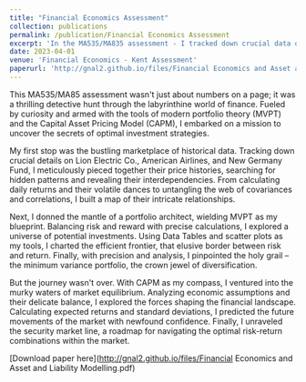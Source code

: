 ```yaml
---
title: "Financial Economics Assessment"
collection: publications
permalink: /publication/Financial Economics Assessment
excerpt: 'In the MA535/MA835 assessment - I tracked down crucial data on Lion Electric Co., American Airlines, and New Germany Fund, unraveling their price histories and uncovering hidden relationships. Armed with modern portfolio theory (MVPT) and the Capital Asset Pricing Model (CAPM), I crafted optimal investment strategies, minimizing risk while maximizing returns. From navigating efficient frontiers to pinpointing the elusive minimum variance portfolio, this journey pushed my analytical powers to the limit. Now, with clear results and insightful interpretations, I'm ready to share my financial discoveries! Stay tuned for a glimpse into the fascinating world of portfolio optimization and market equilibrium'
date: 2023-04-01
venue: 'Financial Economics - Kent Assessment'
paperurl: 'http://gnal2.github.io/files/Financial Economics and Asset and Liability Modelling.pdf'
---
```


This MA535/MA85 assessment wasn't just about numbers on a page; it was a thrilling detective hunt through the labyrinthine world of finance. Fueled by curiosity and armed with the tools of modern portfolio theory (MVPT) and the Capital Asset Pricing Model (CAPM), I embarked on a mission to uncover the secrets of optimal investment strategies.

My first stop was the bustling marketplace of historical data. Tracking down crucial details on Lion Electric Co., American Airlines, and New Germany Fund, I meticulously pieced together their price histories, searching for hidden patterns and revealing their interdependencies. From calculating daily returns and their volatile dances to untangling the web of covariances and correlations, I built a map of their intricate relationships.

Next, I donned the mantle of a portfolio architect, wielding MVPT as my blueprint. Balancing risk and reward with precise calculations, I explored a universe of potential investments. Using Data Tables and scatter plots as my tools, I charted the efficient frontier, that elusive border between risk and return. Finally, with precision and analysis, I pinpointed the holy grail – the minimum variance portfolio, the crown jewel of diversification.

But the journey wasn't over. With CAPM as my compass, I ventured into the murky waters of market equilibrium. Analyzing economic assumptions and their delicate balance, I explored the forces shaping the financial landscape. Calculating expected returns and standard deviations, I predicted the future movements of the market with newfound confidence. Finally, I unraveled the security market line, a roadmap for navigating the optimal risk-return combinations within the market.

[Download paper here](http://gnal2.github.io/files/Financial Economics and Asset and Liability Modelling.pdf)
